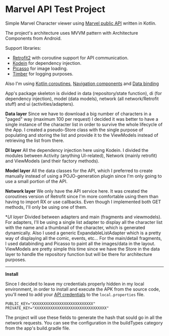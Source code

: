 Marvel API Test Project
======

Simple Marvel Character viewer using [Marvel public API](https://developer.marvel.com/) written in Kotlin.

The project's architecture uses MVVM pattern with Architecture Components from Android.

Support libraries:
* [Retrofit2](https://square.github.io/retrofit/) with coroutine support for API communication.
* [Kodein](https://docs.kodein.org/kodein-di/7.1.0/index.html) for dependency injection.
* [Picasso](https://square.github.io/picasso/) for image loading.
* [Timber](https://github.com/JakeWharton/timber) for logging purposes.

Also I'm using [Kotlin coroutines](https://developer.android.com/kotlin/coroutines), [Navigation components](https://developer.android.com/guide/navigation) and [Data binding](https://developer.android.com/topic/libraries/data-binding)

App's package skeleton is divided in data (repository/state function), di (for dependency injection), model (data models), network (all network/Retrofit stuff) and ui (activities/adapters).

**Data layer**
Since we have to download a big number of characters in a "paged" way (maximum 100 per request) I decided it was better to have a single instance of the character list in order to survive the whole lifecycle of the App. 
I created a pseudo-Store class with the single purpose of populating and storing the list and provide it to the ViewModels instead of retrieving the list from there.

**DI layer**
All the dependency injection here using Kodein. I divided the modules between Activity (anything UI-related), Network (mainly retrofit) and ViewModels (and their factory methods).

**Model layer**
All the data classes for the API, which I preferred to create manually instead of using a POJO-generation plugin since I'm only going to use a small portion of the API.

**Network layer**
We only have the API service here. It was created the coroutines version of Retrofit since I'm more comfortable using them than having to import RX or use callbacks.
Even though I implemented both GET methods, I'll only be using one of them.

**UI layer*
Divided between adapters and main (fragments and viewmodels).
For adapters, I'll be using a single list adapter to display all the character list with the name and a thumbnail of the character, which is generated dynamically.
Also I used a generic ExpandableListAdapter which is a pretty way of displaying all the comic, events, etc... 
For the main/detail fragments, I used databinding and Picasso to paint all the images/data in the layout.
ViewModels are pretty simple this time since we have the Store in the data layer to handle the repository function but will be there for architecture purposes.

___

**Install**

Since I decided to leave my credentials properly hidden in my local environment, in order to install and execute the APK from the source code, you'll need to add your [API credentials](https://developer.marvel.com/account) to the `local.properties` file.
```
PUBLIC_KEY="XXXXXXXXXXXXXXXXXXXXXXXXXXX"
PRIVATE_KEY="XXXXXXXXXXXXXXXXXXXXXXXXXXXXXXXX"
```
The project will use these fields to generate the hash that sould go in all the network requests. You can see the configuration in the buildTypes category from the app's build.gradle file. 